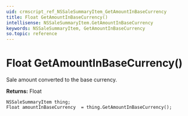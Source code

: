 ```yaml
---
uid: crmscript_ref_NSSaleSummaryItem_GetAmountInBaseCurrency
title: Float GetAmountInBaseCurrency()
intellisense: NSSaleSummaryItem.GetAmountInBaseCurrency
keywords: NSSaleSummaryItem, GetAmountInBaseCurrency
so.topic: reference
---
```


# Float GetAmountInBaseCurrency()

Sale amount converted to the base currency.

**Returns:** Float

```crmscript
NSSaleSummaryItem thing;
Float amountInBaseCurrency  = thing.GetAmountInBaseCurrency();
```

